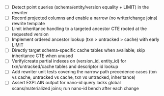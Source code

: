 - [ ] Detect point queries (schema/entity/version equality + LIMIT) in the rewriter
- [ ] Record projected columns and enable a narrow (no writer/change joins) rewrite template
- [ ] Limit inheritance handling to a targeted ancestor CTE rooted at the requested version
- [ ] Implement ordered ancestor lookup (txn > untracked > cache) with early LIMIT
- [ ] Directly target schema-specific cache tables when available; skip inheritance CTE when unused
- [ ] Verify/create partial indexes on (version_id, entity_id) for txn/untracked/cache tables and descriptor id lookup
- [ ] Add rewriter unit tests covering the narrow path precedence cases (txn vs cache, untracked vs cache, txn vs untracked, inheritance)
- [ ] Assert EXPLAIN output for nano-id query lacks global scans/materialized joins; run nano-id bench after each change
